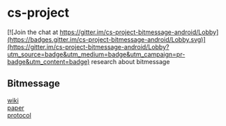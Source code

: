 # cs-project

[![Join the chat at https://gitter.im/cs-project-bitmessage-android/Lobby](https://badges.gitter.im/cs-project-bitmessage-android/Lobby.svg)](https://gitter.im/cs-project-bitmessage-android/Lobby?utm_source=badge&utm_medium=badge&utm_campaign=pr-badge&utm_content=badge)
research about bitmessage

## Bitmessage
[wiki](https://bitmessage.org/wiki/Main_Page)  
[paper](https://bitmessage.org/bitmessage.pdf)  
[protocol](https://bitmessage.org/wiki/Protocol_specification)
